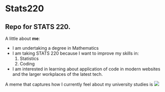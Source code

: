 # Stats220

## Repo for STATS 220. 

A little about **me**:

* I am undertaking a degree in Mathematics
* I am taking STATS 220 because I want to improve my skills in:
  1. Statistics
  2. Coding 
* I am interested in learning about application of code in modern websites and the larger workplaces of the latest tech.

A meme that captures how I currently feel about my university studies is ![]([https://c.tenor.com/8druEACXtX8AAAAd/tenor.gif](https://media2.giphy.com/media/v1.Y2lkPTc5MGI3NjExdGtndjcweTE2bTJscWowZzdvbHFubmdtcmhvN2w0aWYyZHdwamw3YSZlcD12MV9pbnRlcm5hbF9naWZfYnlfaWQmY3Q9Zw/Rlwz4m0aHgXH13jyrE/giphy.gif))
